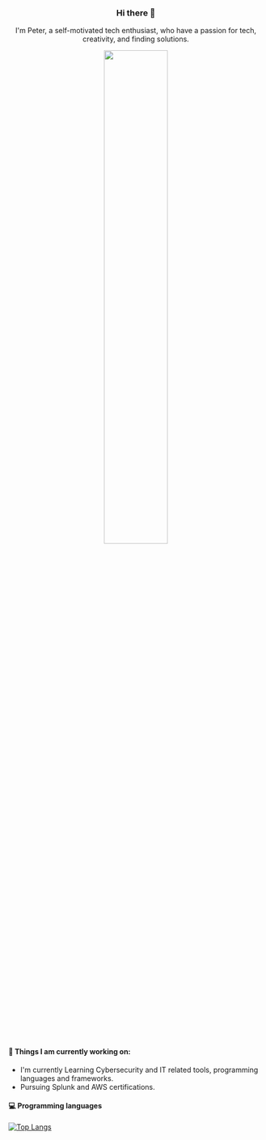 <h3 align="center"> Hi there 👋</h3>

<p align="center">
I'm Peter, a self-motivated tech enthusiast, who have a passion for tech, creativity, and finding solutions.
</p>                                     

<p align="center">
  <img src="https://github.com/peterlin456/peterlin456/blob/main/positivethinking.jpg" width="50%" height="auto">
</p>


#### 🌱 Things I am currently working on: 
- I'm currently Learning Cybersecurity and IT related tools, programming languages and frameworks.
- Pursuing Splunk and AWS certifications.




#### :computer: Programming languages

[![Top Langs](https://github-readme-stats.vercel.app/api/top-langs/?username=peterlin)](https://github.com/anuraghazra/github-readme-stats)

